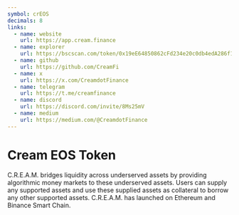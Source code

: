 ```yaml
---
symbol: crEOS
decimals: 8
links:
  - name: website
    url: https://app.cream.finance
  - name: explorer
    url: https://bscscan.com/token/0x19eE64850862cFd234e20c0db4edA286f12ec907
  - name: github
    url: https://github.com/CreamFi
  - name: x
    url: https://x.com/CreamdotFinance
  - name: telegram
    url: https://t.me/creamfinance
  - name: discord
    url: https://discord.com/invite/8Ms25mV
  - name: medium
    url: https://medium.com/@CreamdotFinance
---
```


# Cream EOS Token

C.R.E.A.M. bridges liquidity across underserved assets by providing algorithmic money markets to these underserved assets. Users can supply any supported assets and use these supplied assets as collateral to borrow any other supported assets. C.R.E.A.M. has launched on Ethereum and Binance Smart Chain.

